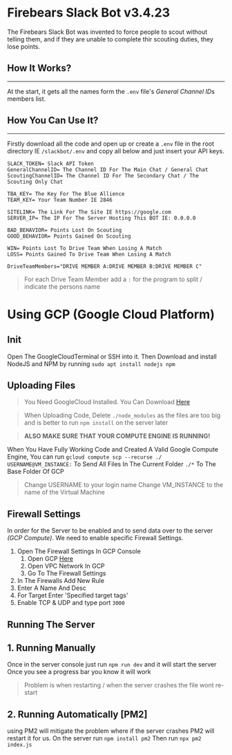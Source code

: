 # **Firebears Slack Bot v3.4.23**

The Firebears Slack Bot was invented to force people to scout without telling them, and if they are unable to complete thir scouting duties, they lose points.

## **How It Works?**
-----
At the start, it gets all the names form the `.env` file's *General Channel ID*s members list.

## **How You Can Use It?**
-----
Firstly download all the code and open up or create a `.env` file in the root directory IE `/slackbot/.env` and copy all below and just insert your API keys.

``` .env
SLACK_TOKEN= Slack API Token
GeneralChannelID= The Channel ID For The Main Chat / General Chat
ScoutingChannelID= The Channel ID For The Secondary Chat / The Scouting Only Chat

TBA_KEY= The Key For The Blue Allience
TEAM_KEY= Your Team Number IE 2846

SITELINK= The Link For The Site IE https://google.com
SERVER_IP= The IP For The Server Hosting This BOT IE: 0.0.0.0

BAD_BEHAVIOR= Points Lost On Scouting
GOOD_BEHAVIOR= Points Gained On Scouting

WIN= Points Lost To Drive Team When Losing A Match
LOSS= Points Gained To Drive Team When Losing A Match 

DriveTeamMembers="DRIVE MEMBER A:DRIVE MEMBER B:DRIVE MEMBER C"
```
> For each Drive Team Member add a `:` for the program to split / indicate the persons name

# **Using GCP (Google Cloud Platform)**
## Init
Open The GoogleCloudTerminal or SSH into it.
Then Download and install NodeJS and NPM by running
`sudo apt install nodejs npm`

## Uploading Files
> You Need GoogleCloud Installed. You Can Download [Here](https://cloud.google.com/sdk/docs/install)

> When Uploading Code, Delete `./node_modules` as the files are too big and is better to run
> `npm install` on the server later

> **ALSO MAKE SURE THAT YOUR COMPUTE ENGINE IS RUNNING!**

When You Have Fully Working Code and Created A Valid Google Compute Engine, You can run
`gcloud compute scp --recurse ./ USERNAME@VM_INSTANCE:`
To Send All Files In The Current Folder `./*` To The Base Folder Of GCP
> Change USERNAME to your login name
> Change VM_INSTANCE to the name of the Virtual Machine 

## Firewall Settings
In order for the Server to be enabled and to send data over to the server *(GCP Compute)*. We need to enable specific Firewall Settings.
1. Open The Firewall Settings In GCP Console
   1. Open GCP [Here](https://console.cloud.google.com/networking/firewalls)
   2. Open VPC Network In GCP
   3. Go To The Firewall Settings
2. In The Firewalls Add New Rule
3. Enter A Name And Desc
4. For Target Enter 'Specified target tags'
5. Enable TCP & UDP and type port `3000`

## Running The Server
## 1. Running Manually
Once in the server console just run `npm run dev` and it will start the server
Once you see a progress bar you know it will work
> Problem is when restarting / when the server crashes the file wont re-start
## 2. Running Automatically [PM2]
using PM2 will mitigate the problem where if the server crashes
PM2 will restart it for us.
On the server run `npm install pm2`
Then run `npx pm2 index.js`